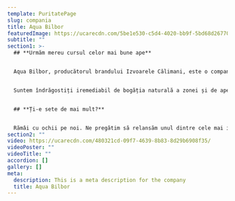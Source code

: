 ```yaml
---
template: PuritatePage
slug: compania
title: Aqua Bilbor
featuredImage: https://ucarecdn.com/5be1e530-c5d4-4020-bb9f-5bd68d26770f/
subtitle: ""
section1: >-
  ## **Urmăm mereu cursul celor mai bune ape**


  Aqua Bilbor, producătorul brandului Izvoarele Călimani, este o companie cu tradiție în valorificarea celor mai bune surse de apă minerală și de izvor din zona Munților Călimani, județul Harghita.


  Suntem îndrăgostiți iremediabil de bogăția naturală a zonei și de apele pure care o străbat, așteptând să fie scoase la lumină. Ne propunem să le aducem pe cele mai bune, din inima munților, direct în casa ta.


  ## **Ți-e sete de mai mult?**


  Rămâi cu ochii pe noi. Ne pregătim să relansăm unul dintre cele mai iubite branduri de apă minerală. În 2022, vei putea gusta din nou Aqua Bilbor, apa minerală extrasă dintr-un izvor cu totul special, printre puținele aflate la o înălțime atât de mare.
section2: ""
video: https://ucarecdn.com/480321cd-09f7-4639-8b83-8d29b6908f35/
videoPoster: ""
videoTitle: ""
accordion: []
gallery: []
meta:
  description: This is a meta description for the company
  title: Aqua Bilbor
---
```

